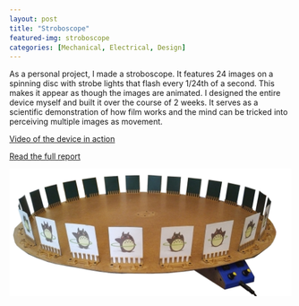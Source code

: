 ```yaml
---
layout: post
title: "Stroboscope"
featured-img: stroboscope 
categories: [Mechanical, Electrical, Design]
---
```


As a personal project, I made a stroboscope. It features 24 images on a spinning disc with strobe lights that flash every 1/24th of a second. This makes it appear as though the images are animated. I designed the entire device myself and built it over the course of 2 weeks. It serves as a scientific demonstration of how film works and the mind can be tricked into perceiving multiple images as movement.

[Video of the device in action](https://www.youtube.com/watch?v=FecR3SHmatk)

[Read the full report](https://docs.google.com/document/d/1PPweFZunP_6SlTjMInhWULy4hbzQt_HC-bJDKfUf6Gg/edit?usp=sharing)

![Stroboscope](/assets/img/posts/stroboscope/bigstrobe.jpg)